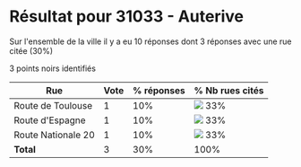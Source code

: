# Résultat pour 31033 - Auterive

Sur l'ensemble de la ville il y a eu 10 réponses dont 3 réponses avec une rue citée (30%)

3 points noirs identifiés

| Rue | Vote | % réponses | % Nb rues cités|
|-----|------|------------|----------------|
| Route de Toulouse | 1 | 10% | <img src="../../img/bar_33.gif" />&nbsp;33%|
| Route d'Espagne | 1 | 10% | <img src="../../img/bar_33.gif" />&nbsp;33%|
| Route Nationale 20 | 1 | 10% | <img src="../../img/bar_33.gif" />&nbsp;33%|
| **Total** | 3 | 30% | 100%|
